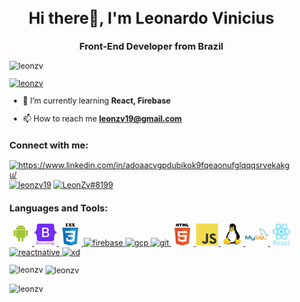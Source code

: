 <h1 align="center">Hi there👋, I'm Leonardo Vinicius</h1>
<h3 align="center">Front-End Developer from Brazil</h3>

<p align="left"> <img src="https://komarev.com/ghpvc/?username=leonzv&label=Profile%20views&color=0e75b6&style=flat" alt="leonzv" /> </p>

<p align="left"> <a href="https://github.com/ryo-ma/github-profile-trophy"><img src="https://github-profile-trophy.vercel.app/?username=leonzv" alt="leonzv" /></a> </p>

- 🌱 I’m currently learning **React, Firebase**

- 📫 How to reach me **leonzv19@gmail.com**

<h3 align="left">Connect with me:</h3>
<p align="left">
<a href="https://linkedin.com/in/https://www.linkedin.com/in/adoaacvgpdubikok9fqeaonufglqqqsrvekakgu/" target="blank"><img align="center" src="https://cdn.jsdelivr.net/npm/simple-icons@3.0.1/icons/linkedin.svg" alt="https://www.linkedin.com/in/adoaacvgpdubikok9fqeaonufglqqqsrvekakgu/" height="30" width="40" /></a>
<a href="https://www.hackerrank.com/leonzv19" target="blank"><img align="center" src="https://cdn.jsdelivr.net/npm/simple-icons@3.0.1/icons/hackerrank.svg" alt="leonzv19" height="30" width="40" /></a>
<a href="https://discord.gg/LeonZv#8199" target="blank"><img align="center" src="https://cdn.jsdelivr.net/npm/simple-icons@3.0.1/icons/discord.svg" alt="LeonZv#8199" height="30" width="40" /></a>
</p>

<h3 align="left">Languages and Tools:</h3>
<p align="left"> <a href="https://developer.android.com" target="_blank"> <img src="https://raw.githubusercontent.com/devicons/devicon/master/icons/android/android-original-wordmark.svg" alt="android" width="40" height="40"/> </a> <a href="https://getbootstrap.com" target="_blank"> <img src="https://raw.githubusercontent.com/devicons/devicon/master/icons/bootstrap/bootstrap-plain-wordmark.svg" alt="bootstrap" width="40" height="40"/> </a> <a href="https://www.w3schools.com/css/" target="_blank"> <img src="https://raw.githubusercontent.com/devicons/devicon/master/icons/css3/css3-original-wordmark.svg" alt="css3" width="40" height="40"/> </a> <a href="https://firebase.google.com/" target="_blank"> <img src="https://www.vectorlogo.zone/logos/firebase/firebase-icon.svg" alt="firebase" width="40" height="40"/> </a> <a href="https://cloud.google.com" target="_blank"> <img src="https://www.vectorlogo.zone/logos/google_cloud/google_cloud-icon.svg" alt="gcp" width="40" height="40"/> </a> <a href="https://git-scm.com/" target="_blank"> <img src="https://www.vectorlogo.zone/logos/git-scm/git-scm-icon.svg" alt="git" width="40" height="40"/> </a> <a href="https://www.w3.org/html/" target="_blank"> <img src="https://raw.githubusercontent.com/devicons/devicon/master/icons/html5/html5-original-wordmark.svg" alt="html5" width="40" height="40"/> </a> <a href="https://developer.mozilla.org/en-US/docs/Web/JavaScript" target="_blank"> <img src="https://raw.githubusercontent.com/devicons/devicon/master/icons/javascript/javascript-original.svg" alt="javascript" width="40" height="40"/> </a> <a href="https://www.linux.org/" target="_blank"> <img src="https://raw.githubusercontent.com/devicons/devicon/master/icons/linux/linux-original.svg" alt="linux" width="40" height="40"/> </a> <a href="https://www.mysql.com/" target="_blank"> <img src="https://raw.githubusercontent.com/devicons/devicon/master/icons/mysql/mysql-original-wordmark.svg" alt="mysql" width="40" height="40"/> </a> <a href="https://reactjs.org/" target="_blank"> <img src="https://raw.githubusercontent.com/devicons/devicon/master/icons/react/react-original-wordmark.svg" alt="react" width="40" height="40"/> </a> <a href="https://reactnative.dev/" target="_blank"> <img src="https://reactnative.dev/img/header_logo.svg" alt="reactnative" width="40" height="40"/> </a> <a href="https://www.adobe.com/products/xd.html" target="_blank"> <img src="https://cdn.worldvectorlogo.com/logos/adobe-xd.svg" alt="xd" width="40" height="40"/> </a> </p>

<p><img align="left" src="https://github-readme-stats.vercel.app/api/top-langs?username=leonzv&show_icons=true&locale=en&layout=compact" alt="leonzv" /></p>

<p>&nbsp;<img align="center" src="https://github-readme-stats.vercel.app/api?username=leonzv&show_icons=true&locale=en" alt="leonzv" /></p>

<p><img align="center" src="https://github-readme-streak-stats.herokuapp.com/?user=leonzv&" alt="leonzv" /></p>
